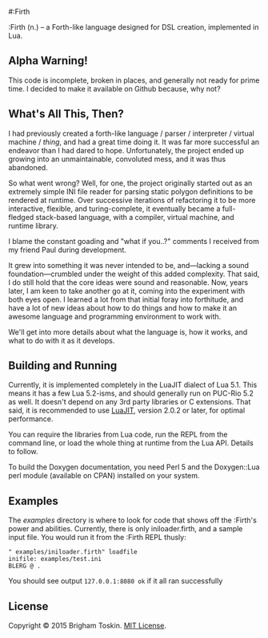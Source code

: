 #:Firth

:Firth (n.) – a Forth-like language designed for DSL creation, implemented in Lua.

## Alpha Warning!
This code is incomplete, broken in places, and generally not ready for prime
time. I decided to make it available on Github because, why not?

## What's All This, Then?
I had previously created a forth-like language / parser / interpreter / virtual
machine / _thing_, and had a great time doing it. It was far more successful an
endeavor than I had dared to hope. Unfortunately, the project ended up growing
into an unmaintainable, convoluted mess, and it was thus abandoned.

So what went wrong? Well, for one, the project originally started out as an
extremely simple INI file reader for parsing static polygon definitions to be
rendered at runtime. Over successive iterations of refactoring it to be more
interactive, flexible, and turing-complete, it eventually became a full-fledged
stack-based language, with a compiler, virtual machine, and runtime library.

I blame the constant goading and "what if you..?" comments I received from my
friend Paul during development.

It grew into something it was never intended to be, and—lacking a sound
foundation—crumbled under the weight of this added complexity. That said, I do
still hold that the core ideas were sound and reasonable. Now, years later, I
am keen to take another go at it, coming into the experiment with both eyes open.
I learned a lot from that initial foray into forthitude, and have a lot of new
ideas about how to do things and how to make it an awesome language and
programming environment to work with.

We'll get into more details about what the language is, how it works, and what
to do with it as it develops.

## Building and Running
Currently, it is implemented completely in the LuaJIT dialect of Lua 5.1. This
means it has a few Lua 5.2-isms, and should generally run on PUC-Rio 5.2 as well.
It doesn't depend on any 3rd party libraries or C extensions. That said, it is
recommended to use [LuaJIT](http://luajit.org/), version 2.0.2 or later, for optimal performance.

You can require the libraries from Lua code, run the REPL from the command line,
or load the whole thing at runtime from the Lua API. Details to follow.

To build the Doxygen documentation, you need Perl 5 and the Doxygen::Lua
perl module (available on CPAN) installed on your system.

## Examples
The _examples_ directory is where to look for code that shows off the :Firth's
power and abilities. Currently, there is only iniloader.firth, and a sample input file.
You would run it from the :Firth REPL thusly:

```forth
" examples/iniloader.firth" loadfile
inifile: examples/test.ini
BLERG @ .
```

You should see output `127.0.0.1:8080 ok` if it all ran successfully

## License
Copyright © 2015 Brigham Toskin.
[MIT License](https://github.com/IonoclastBrigham/firth/blob/master/LICENSE).
